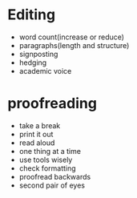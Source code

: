 
# Editing

- word count(increase or reduce)
- paragraphs(length and structure)
- signposting
- hedging
- academic voice


# proofreading

- take a break
- print it out
- read aloud
- one thing at a time
- use tools wisely
- check formatting
- proofread backwards
- second pair of eyes